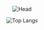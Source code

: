<div align=center>
  
  ![Head](https://capsule-render.vercel.app/api?type=waving&height=300&text=⋆⁺₊⋆++Welcome+to+hiyunD's+github++⋆⁺₊⋆&fontSize=30&fontColor=FFFFFF&animation=twinkling&color=0:c8fdf9,100:3cade5&fontAlignY=40&text=⋆)

  ![Top Langs](https://github-readme-stats.vercel.app/api/top-langs/?username=hiyunD&layout=compact)
  
</div>


<!--
**hiyunD/hiyunD** is a ✨ _special_ ✨ repository because its `README.md` (this file) appears on your GitHub profile.

Here are some ideas to get you started:

- 🔭 I’m currently working on ...
- 🌱 I’m currently learning ...
- 👯 I’m looking to collaborate on ...
- 🤔 I’m looking for help with ...
- 💬 Ask me about ...
- 📫 How to reach me: ...
- 😄 Pronouns: ...
- ⚡ Fun fact: ...
-->
